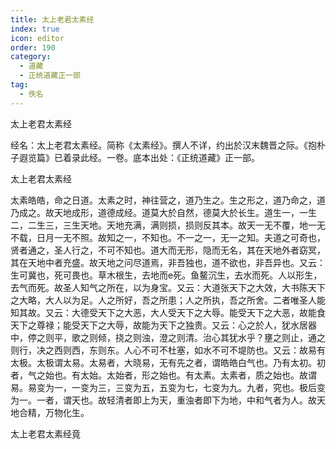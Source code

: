 ```yaml
---
title: 太上老君太素经
index: true
icon: editor
order: 190
category:
  - 道藏
  - 正统道藏正一部
tag:
  - 佚名
---
```


太上老君太素经  

经名：太上老君太素经。简称《太素经》。撰人不详，约出於汉末魏晋之际。《抱朴子遐览篇》已着录此经。一卷。底本出处：《正统道藏》正一部。  

太上老君太素经  

太素皓皓，命之日道。太素之时，神往营之，道乃生之。生之形之，道乃命之，道乃成之。故天地成形，道德成经。道莫大於自然，德莫大於长生。道生一，一生二，二生三，三生天地。天地充满，满则损，损则反其本。故天一无不覆，地一无不载，日月一无不照。故知之一，不知也。不一之一，无一之知。夫道之可奇也，贤者通之，圣人行之，不可不知也。道大而无形，隐而无名，其在天地外者窈冥，其在天地中者充盛。故天地之问尽道焉，非吾独也，道不欲也，非吾异也。又云：生可冀也，死可畏也。草木根生，去地而e死。鱼鳌沉生，去水而死。人以形生，去气而死。故圣人知气之所在，以为身宝。又云：大道张天下之大效，大书陈天下之大略，大人以为足。人之所好，吾之所患；人之所执，吾之所舍。二者唯圣人能知其故。又云：大德受天下之大恶，大人受天下之大辱。能受天下之大恶，故能食天下之尊禄；能受天下之大辱，故能为天下之独贵。又云：心之於人，犹水居器中，停之则平，歌之则倾，挠之则浊，澄之则清。治心其犹水乎？壅之则止，通之则行，决之西则西，东则东。人心不可不杜塞，如水不可不堤防也。又云：故易有太极。太极谓太易。太易者，大晓易，无有先之者，谓皓皓白气也。乃有太初。初者，气之始也。有太始。太始者，形之始也。有太素。太素者，质之始也。故谓易。易变为一，一变为三，三变为五，五变为七，七变为九。九者，究也。极后变为一。一者，谓天也。故轻清者即上为天，重浊者即下为地，中和气者为人。故天地合精，万物化生。  

太上老君太素经竟  
